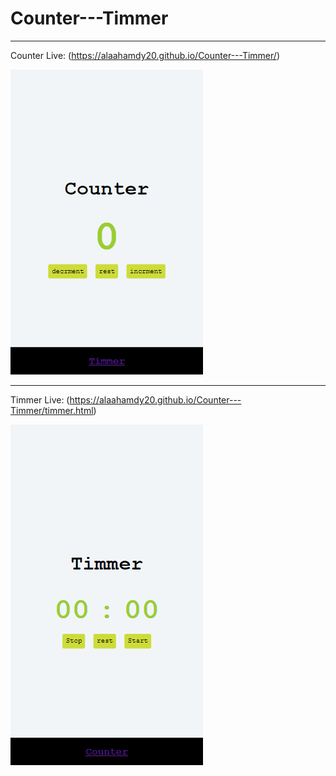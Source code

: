 # Counter---Timmer
--------------------------------------------------------------------------------------------------------
Counter
Live: (https://alaahamdy20.github.io/Counter---Timmer/)

![Counter](https://github.com/alaahamdy20/Counter---Timmer/blob/master/desgin/Counter.png)

-------------------------------------------------------------------------------------------------------
Timmer
Live: (https://alaahamdy20.github.io/Counter---Timmer/timmer.html)

![Timmer](https://github.com/alaahamdy20/Counter---Timmer/blob/master/desgin/Timmer.png)
